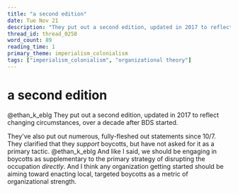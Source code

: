 ```yaml
---
title: "a second edition"
date: Tue Nov 21
description: "They put out a second edition, updated in 2017 to reflect changing circumstances, over a decade after BDS started."
thread_id: thread_0258
word_count: 89
reading_time: 1
primary_theme: imperialism_colonialism
tags: ["imperialism_colonialism", "organizational theory"]
---
```


# a second edition

@ethan_k_eblg They put out a second edition, updated in 2017 to reflect changing circumstances, over a decade after BDS started.

They've also put out numerous, fully-fleshed out statements since 10/7. They clarified that they *support* boycotts, but have not asked for it as a primary tactic. @ethan_k_eblg And like I said, we should be engaging in boycotts as supplementary to the primary strategy of disrupting the occupation *directly*. And I think any organization getting started should be aiming toward enacting local, targeted boycotts as a metric of organizational strength.